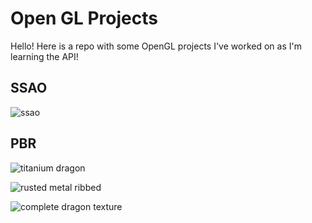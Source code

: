 <h1>Open GL Projects</h1>

<p>Hello! Here is a repo with some OpenGL projects I've worked on as I'm learning the API!</p>

<h2>SSAO</h2>

![ssao](https://github.com/Daura951/OpenGL-Projects/assets/56042228/effcd16a-62b1-478c-a018-b2be2f7d1c6a)

<h2>PBR</h2>

![titanium dragon](https://github.com/Daura951/OpenGL-Projects/assets/56042228/e12f1afd-7597-4f78-9707-36ef9ccdc5a1)

![rusted metal ribbed](https://github.com/Daura951/OpenGL-Projects/assets/56042228/eaf3c9ac-fbc7-488b-a90a-b6bcf96a4d7f)

![complete dragon texture](https://github.com/Daura951/OpenGL-Projects/assets/56042228/7d0d27b4-fbbb-4cd5-a7fc-d801e9bef2e1)
